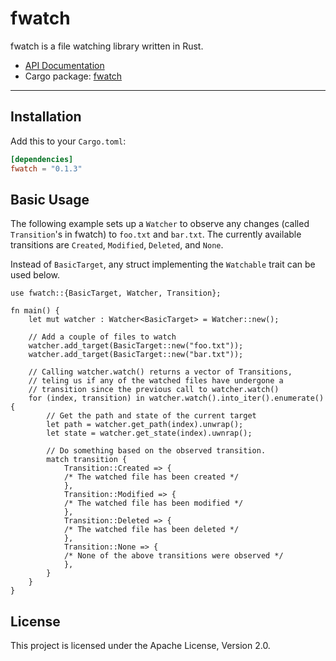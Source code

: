 # fwatch

fwatch is a file watching library written in Rust.

* [API Documentation](https://docs.rs/fwatch/)
* Cargo package: [fwatch](https://crates.io/crates/fwatch)

---
## Installation

Add this to your `Cargo.toml`:

```toml
[dependencies]
fwatch = "0.1.3"
```
## Basic Usage

The following example sets up a `Watcher` to observe any changes (called `Transition`'s in fwatch) to `foo.txt` and `bar.txt`.  The currently available transitions are `Created`, `Modified`, `Deleted`, and `None`.  

Instead of `BasicTarget`, any struct implementing the `Watchable` trait can be used below.  

```rust,ignore
use fwatch::{BasicTarget, Watcher, Transition};

fn main() {
    let mut watcher : Watcher<BasicTarget> = Watcher::new();

    // Add a couple of files to watch
    watcher.add_target(BasicTarget::new("foo.txt"));
    watcher.add_target(BasicTarget::new("bar.txt"));
    
    // Calling watcher.watch() returns a vector of Transitions, 
    // teling us if any of the watched files have undergone a
    // transition since the previous call to watcher.watch()
    for (index, transition) in watcher.watch().into_iter().enumerate() {
        // Get the path and state of the current target
        let path = watcher.get_path(index).unwrap();
        let state = watcher.get_state(index).uwnrap();

        // Do something based on the observed transition.
        match transition {
            Transition::Created => { 
            /* The watched file has been created */ 
            },
            Transition::Modified => { 
            /* The watched file has been modified */ 
            },
            Transition::Deleted => { 
            /* The watched file has been deleted */ 
            },
            Transition::None => { 
            /* None of the above transitions were observed */ 
            },
        }
    }
}
```

## License

This project is licensed under the Apache License, Version 2.0.
